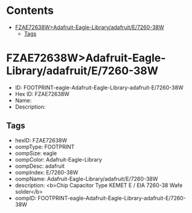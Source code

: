 



Contents
========

* [FZAE72638W>Adafruit-Eagle-Library/adafruit/E/7260-38W](#fzae72638wadafruit-eagle-libraryadafruite7260-38w)
	* [Tags](#tags)

# FZAE72638W>Adafruit-Eagle-Library/adafruit/E/7260-38W

- ID: FOOTPRINT-eagle-Adafruit-Eagle-Library-adafruit-E/7260-38W
- Hex ID: FZAE72638W
- Name: 
- Description: 

## Tags

- hexID: FZAE72638W
- oompType: FOOTPRINT
- oompSize: eagle
- oompColor: Adafruit-Eagle-Library
- oompDesc: adafruit
- oompIndex: E/7260-38W
- oompName: Adafruit-Eagle-Library/adafruit/E/7260-38W
- description: &lt;b&gt;Chip Capacitor Type KEMET E / EIA 7260-38 Wafe solder&lt;/b&gt;
- oompID: FOOTPRINT-eagle-Adafruit-Eagle-Library-adafruit-E/7260-38W
